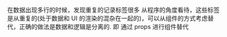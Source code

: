 在数据出现多行的时候，发现重复的记录标签很多
从程序的角度看待，这些标签是从重复的(处于数据和 UI 的渲染的混杂在一起的)，可以从组件的方式考虑替代，正确的做法是数据和逻辑是分离的.
即 通过 props 进行组件替代
